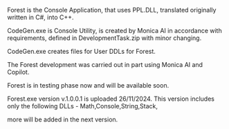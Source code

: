 Forest is the Console Application, that uses PPL.DLL, translated  originally written in C#, into C++.

CodeGen.exe is Console Utility, is created by Monica AI in accordance with requirements, defined in DevelopmentTask.zip with minor changing. 

CodeGen.exe creates files for User DDLs for Forest. 

The Forest development was carried out in part using Monica AI and Copilot.

Forest is in testing phase now and will be available soon.

Forest.exe version v.1.0.0.1 is uploaded 26/11/2024. This version includes only the following DLLs - Math,Console,String,Stack,

more will be added in the next version.
